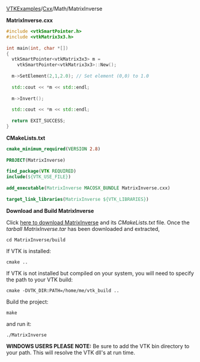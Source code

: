 [VTKExamples](Home)/[Cxx](Cxx)/Math/MatrixInverse

**MatrixInverse.cxx**
```c++
#include <vtkSmartPointer.h>
#include <vtkMatrix3x3.h>
	
int main(int, char *[])
{
  vtkSmartPointer<vtkMatrix3x3> m = 
    vtkSmartPointer<vtkMatrix3x3>::New();
  
  m->SetElement(2,1,2.0); // Set element (0,0) to 1.0
  
  std::cout << *m << std::endl;
  
  m->Invert();
  
  std::cout << *m << std::endl;
  
  return EXIT_SUCCESS;
}
```
**CMakeLists.txt**
```cmake
cmake_minimum_required(VERSION 2.8)
 
PROJECT(MatrixInverse)
 
find_package(VTK REQUIRED)
include(${VTK_USE_FILE})
 
add_executable(MatrixInverse MACOSX_BUNDLE MatrixInverse.cxx)
 
target_link_libraries(MatrixInverse ${VTK_LIBRARIES})
```

**Download and Build MatrixInverse**

Click [here to download MatrixInverse](https://github.com/lorensen/VTKWikiExamplesTarballs/raw/master/MatrixInverse.tar) and its *CMakeLists.txt* file.
Once the *tarball MatrixInverse.tar* has been downloaded and extracted,
```
cd MatrixInverse/build 
```
If VTK is installed:
```
cmake ..
```
If VTK is not installed but compiled on your system, you will need to specify the path to your VTK build:
```
cmake -DVTK_DIR:PATH=/home/me/vtk_build ..
```
Build the project:
```
make
```
and run it:
```
./MatrixInverse
```
**WINDOWS USERS PLEASE NOTE:** Be sure to add the VTK bin directory to your path. This will resolve the VTK dll's at run time.

